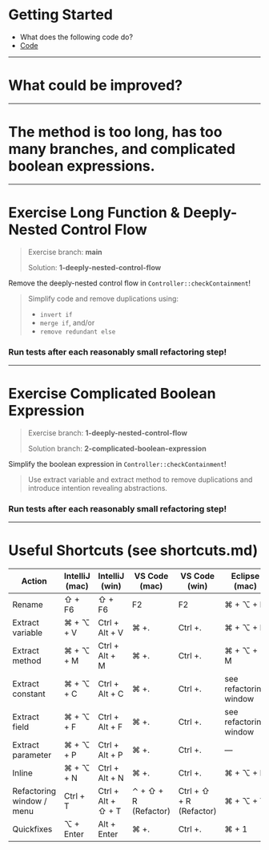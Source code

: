 # Getting Started 

- What does the following code do?
- <a href="https://github.com/codeartify/cleancodetoarchitecture/blob/main/src/main/java/com/codeartify/underengineered/Controller.java" target="_blank">Code</a>

----
# What could be improved?

----
# The method is too long, has too many branches, and complicated boolean expressions.
 
----

# Exercise Long Function & Deeply-Nested Control Flow

> Exercise branch: **main**
>
> Solution: **1-deeply-nested-control-flow**


Remove the deeply-nested control flow in ```Controller::checkContainment```!

> Simplify code and remove duplications using:
>    - ```invert if```
>    - ```merge if```, and/or
>    - ```remove redundant else```

### Run tests after each reasonably small refactoring step!

----

# Exercise Complicated Boolean Expression

> Exercise branch: **1-deeply-nested-control-flow**
>
> Solution branch: **2-complicated-boolean-expression**

Simplify the boolean expression in ```Controller::checkContainment```!

> Use extract variable and extract method to remove duplications and introduce intention revealing abstractions.

### Run tests after each reasonably small refactoring step!

----
# Useful Shortcuts (see shortcuts.md)

| Action                        | IntelliJ (mac) | IntelliJ (win) | VS Code (mac)                     | VS Code (win)                    | Eclipse (mac)          | Eclipse (win)          |
|-------------------------------|----------------|---------------|-----------------------------------|----------------------------------|------------------------|------------------------|
| Rename                        | ⇧ + F6        | ⇧ + F6        | F2                                | F2                                | ⌘ + ⌥ + R              | ⇧ + Alt + R            |
| Extract variable              | ⌘ + ⌥ + V     | Ctrl + Alt + V| ⌘ +.                              | Ctrl +.                           | ⌘ + ⌥ + L              | ⇧ + Alt + L            |
| Extract method                | ⌘ + ⌥ + M     | Ctrl + Alt + M| ⌘ +.                              | Ctrl +.                           | ⌘ + ⌥ + M              | ⇧ + Alt + M            |
| Extract constant              | ⌘ + ⌥ + C     | Ctrl + Alt + C| ⌘ +.                              | Ctrl +.                           | see refactoring window | see refactoring window |
| Extract field                 | ⌘ + ⌥ + F     | Ctrl + Alt + F| ⌘ +.                              | Ctrl +.                           | see refactoring window | see refactoring window |
| Extract parameter             | ⌘ + ⌥ + P     | Ctrl + Alt + P| ⌘ +.                              | Ctrl +.                           | —                      | —                      |
| Inline                        | ⌘ + ⌥ + N     | Ctrl + Alt + N| ⌘ +.                              | Ctrl +.                           | ⌘ + ⌥ + I              | ⇧ + Alt + I            |
| Refactoring window / menu     | Ctrl + T | Ctrl + Alt + ⇧ + T| ⌃ + ⇧ + R (Refactor)              | Ctrl + ⇧ + R (Refactor)           | ⌘ + ⌥ + T              | Alt + ⇧ + T            |
| Quickfixes                    | ⌥ + Enter     | Alt + Enter   | ⌘ +.                              | Ctrl +.                           | ⌘ + 1                  | Ctrl + 1               |
